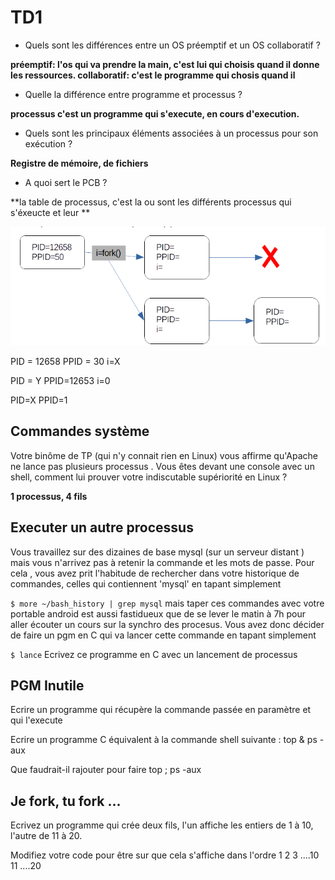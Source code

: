 # TD1

- Quels sont les différences entre un OS préemptif et un OS collaboratif ?

**préemptif:  l'os qui va prendre la main, c'est lui qui choisis quand il donne les ressources. collaboratif: c'est le programme qui chosis quand il**

- Quelle la différence entre programme et processus ?

**processus c'est un programme qui s'execute, en cours d'execution.**

- Quels sont les principaux éléments associées à un processus pour son exécution ?

**Registre de mémoire, de fichiers**

- A quoi sert le PCB ?

**la table de processus, c'est la ou sont les différents processus qui s'éxeucte et leur **


![alt](images/1.png)

PID = 12658
PPID = 30
i=X

PID = Y
PPID=12653
i=0

PID=X
PPID=1

## Commandes système

Votre binôme de TP (qui n'y connait rien en Linux) vous affirme qu'Apache ne lance pas plusieurs processus . Vous êtes devant une console avec un shell, comment lui prouver votre indiscutable supériorité en Linux ?

**1 processus, 4 fils**


## Executer un autre processus
Vous travaillez sur des dizaines de base mysql (sur un serveur distant ) mais vous n'arrivez pas à retenir la commande et les mots de passe. Pour cela , vous avez prit l'habitude de rechercher dans votre historique de commandes, celles qui contiennent 'mysql' en tapant simplement

`$ more ~/bash_history | grep mysql`
mais taper ces commandes avec votre portable android est aussi fastidueux que de se lever le matin à 7h pour aller écouter un cours sur la synchro des procesus. Vous avez donc décider de faire un pgm en C qui va lancer cette commande en tapant simplement

`$ lance`
Ecrivez ce programme en C avec un lancement de processus

## PGM Inutile

Ecrire un programme qui récupère la commande passée en paramètre et qui l'execute

Ecrire un programme C équivalent à la commande shell suivante : top & ps -aux

Que faudrait-il rajouter pour faire top ; ps -aux

## Je fork, tu fork ...

Ecrivez un programme  qui crée deux fils, l'un affiche les entiers de 1 à 10, l'autre de 11 à 20.

Modifiez votre code pour être sur que cela s'affiche dans l'ordre 1 2 3 ....10 11 ....20